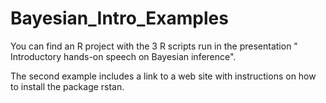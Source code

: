 # Bayesian_Intro_Examples

You can find an R project with the 3 R scripts run in the presentation "
Introductory hands-on speech on Bayesian inference". 

The second example includes a link to a web site with instructions on how to install the package rstan. 
